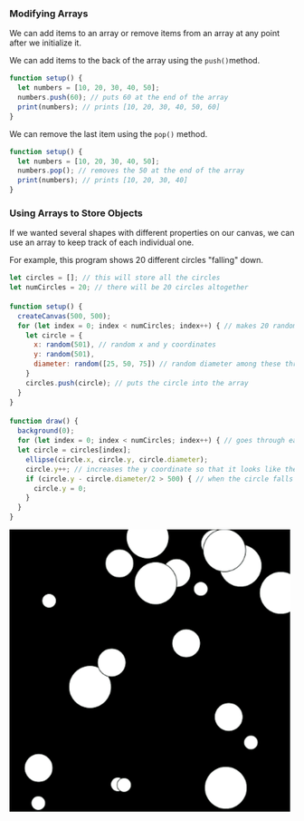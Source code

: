 ### Modifying Arrays

We can add items to an array or remove items from an array at any point after we initialize it. 

We can add items to the back of the array using the `push()`method. 

```js
function setup() {
  let numbers = [10, 20, 30, 40, 50]; 
  numbers.push(60); // puts 60 at the end of the array
  print(numbers); // prints [10, 20, 30, 40, 50, 60]
}
```

We can remove the last item using the `pop()` method.

```js
function setup() {
  let numbers = [10, 20, 30, 40, 50]; 
  numbers.pop(); // removes the 50 at the end of the array
  print(numbers); // prints [10, 20, 30, 40]
}
```

### Using Arrays to Store Objects

If we wanted several shapes with different properties on our canvas, we can use an array to keep track of each individual one.

For example, this program shows 20 different circles "falling" down.

```js
let circles = []; // this will store all the circles
let numCircles = 20; // there will be 20 circles altogether

function setup() {
  createCanvas(500, 500);
  for (let index = 0; index < numCircles; index++) { // makes 20 random circles
    let circle = {
      x: random(501), // random x and y coordinates
      y: random(501),
      diameter: random([25, 50, 75]) // random diameter among these three numbers
    }
    circles.push(circle); // puts the circle into the array
  }
}

function draw() {
  background(0);
  for (let index = 0; index < numCircles; index++) { // goes through each of the 20 circles
  let circle = circles[index];
    ellipse(circle.x, circle.y, circle.diameter); 
    circle.y++; // increases the y coordinate so that it looks like the circle is falling
    if (circle.y - circle.diameter/2 > 500) { // when the circle falls off the screen, it goes back to the top
      circle.y = 0;
    }
  }
}
```

<!-- ![](../../Images/Falling_Circles1.png) -->

![](../../Images/Falling_Circles.gif)
